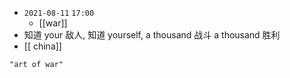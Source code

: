 - `2021-08-11`  `17:00`
	- [[war]]
-  知道 your 敌人,  知道 yourself, a thousand 战斗 a thousand 胜利
-  [[ china]]

```query
"art of war"
```